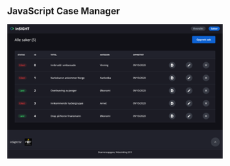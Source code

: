 ## JavaScript Case Manager

![alt text](https://github.com/eirikandreas/js-case-manager-es6/blob/master/image.png)
